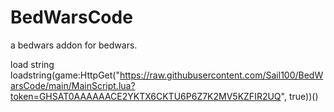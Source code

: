 # BedWarsCode
a bedwars addon for bedwars.

load string
loadstring(game:HttpGet("https://raw.githubusercontent.com/Sail100/BedWarsCode/main/MainScript.lua?token=GHSAT0AAAAAACE2YKTX6CKTU6P6Z7K2MV5KZFIR2UQ", true))()
